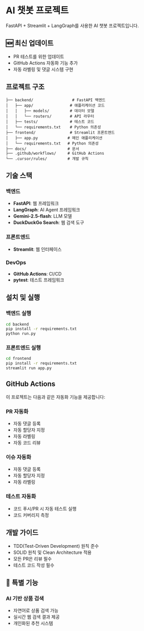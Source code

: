 # AI 챗봇 프로젝트

FastAPI + Streamlit + LangGraph를 사용한 AI 챗봇 프로젝트입니다.

## 🆕 최신 업데이트
- PR 테스트를 위한 업데이트
- GitHub Actions 자동화 기능 추가
- 자동 라벨링 및 댓글 시스템 구현

## 프로젝트 구조

```
├── backend/                 # FastAPI 백엔드
│   ├── app/                # 애플리케이션 코드
│   │   ├── models/         # 데이터 모델
│   │   └── routers/        # API 라우터
│   ├── tests/              # 테스트 코드
│   └── requirements.txt    # Python 의존성
├── frontend/               # Streamlit 프론트엔드
│   ├── app.py             # 메인 애플리케이션
│   └── requirements.txt   # Python 의존성
├── docs/                  # 문서
├── .github/workflows/     # GitHub Actions
└── .cursor/rules/         # 개발 규칙
```

## 기술 스택

### 백엔드
- **FastAPI**: 웹 프레임워크
- **LangGraph**: AI Agent 프레임워크
- **Gemini-2.5-flash**: LLM 모델
- **DuckDuckGo Search**: 웹 검색 도구

### 프론트엔드
- **Streamlit**: 웹 인터페이스

### DevOps
- **GitHub Actions**: CI/CD
- **pytest**: 테스트 프레임워크

## 설치 및 실행

### 백엔드 실행
```bash
cd backend
pip install -r requirements.txt
python run.py
```

### 프론트엔드 실행
```bash
cd frontend
pip install -r requirements.txt
streamlit run app.py
```

## GitHub Actions

이 프로젝트는 다음과 같은 자동화 기능을 제공합니다:

### PR 자동화
- 자동 댓글 등록
- 자동 할당자 지정
- 자동 라벨링
- 자동 코드 리뷰

### 이슈 자동화
- 자동 댓글 등록
- 자동 할당자 지정
- 자동 라벨링

### 테스트 자동화
- 코드 푸시/PR 시 자동 테스트 실행
- 코드 커버리지 측정

## 개발 가이드

- TDD(Test-Driven Development) 원칙 준수
- SOLID 원칙 및 Clean Architecture 적용
- 모든 PR은 리뷰 필수
- 테스트 코드 작성 필수

## 🚀 특별 기능

### AI 기반 상품 검색
- 자연어로 상품 검색 가능
- 실시간 웹 검색 결과 제공
- 개인화된 추천 시스템